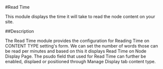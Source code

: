 #Read Time

This module displays the time it will take to read the node content on your site.

##Description

The Read Time  module provides the configuration for Reading Time on CONTENT TYPE setting's form. We can set the number of words those can be read per minutes and based on this it displays Read Time on Node Display Page. The psudo field that used for Read Time can further be enabled, displaed or positioned through Manage Display tab content type.  

